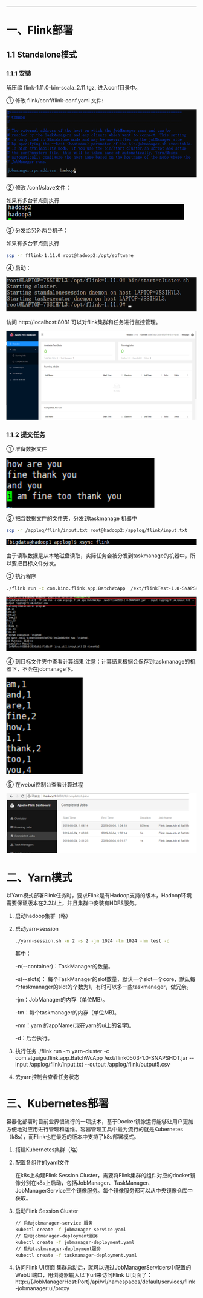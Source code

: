 

---

# 一、Flink部署 
## 1.1 Standalone模式
### 1.1.1 安装
解压缩  flink-1.11.0-bin-scala_2.11.tgz, 进入conf目录中。

① 修改 flink/conf/flink-conf.yaml 文件:

![flink-conf.yaml](../../img/flink/flink-conf.yaml.png)
 
② 修改 /conf/slave文件：

如果有多台节点则执行
![fink-slave](../../img/flink/fink-slave.png)
 
③ 分发给另外两台机子：

如果有多台节点则执行
```bash
scp -r fflink-1.11.0 root@hadoop2:/opt/software
```
 
④ 启动：

![启动flink](../../img/flink/启动flink.png)
 
访问 http://localhost:8081 可以对flink集群和任务进行监控管理。

![监控管理](../../img/flink/监控管理.png)

 

### 1.1.2 提交任务

① 准备数据文件

![准备数据文件](../../img/flink/准备数据文件.png)

 
② 把含数据文件的文件夹，分发到taskmanage 机器中

```bash
scp -r /applog/flink/input.txt root@hadoop2:/applog/flink/input.txt
```
![分发到taskmanage](../../img/flink/分发到taskmanage.png)

由于读取数据是从本地磁盘读取，实际任务会被分发到taskmanage的机器中，所以要把目标文件分发。

③ 执行程序 
```bash
./flink run -c com.kino.flink.app.BatchWcApp  /ext/flinkTest-1.0-SNAPSHOT.jar  --input /applog/flink/input.txt --output /applog/flink/output.csv
```

![fink-run](../../img/flink/fink-run.png)
 
④ 到目标文件夹中查看计算结果
注意：计算结果根据会保存到taskmanage的机器下，不会在jobmanage下。
 
![查看结果](../../img/flink/查看结果.png)

⑤ 在webui控制台查看计算过程 

![在web看结果](../../img/flink/在web看结果.png)
 

# 二、Yarn模式
以Yarn模式部署Flink任务时，要求Flink是有Hadoop支持的版本，Hadoop环境需要保证版本在2.2以上，并且集群中安装有HDFS服务。
1)	启动hadoop集群（略）
2)	启动yarn-session
    ```bash
    ./yarn-session.sh -n 2 -s 2 -jm 1024 -tm 1024 -nm test -d
    ```
    其中：

    -n(--container)：TaskManager的数量。

    -s(--slots)：	每个TaskManager的slot数量，默认一个slot一个core，默认每个taskmanager的slot的个数为1，有时可以多一些taskmanager，做冗余。

    -jm：JobManager的内存（单位MB)。

    -tm：每个taskmanager的内存（单位MB)。

    -nm：yarn 的appName(现在yarn的ui上的名字)。 

    -d：后台执行。

 
3)	执行任务
./flink run  -m yarn-cluster -c com.atguigu.flink.app.BatchWcApp  /ext/flink0503-1.0-SNAPSHOT.jar  --input /applog/flink/input.txt --output /applog/flink/output5.csv

 
4)	去yarn控制台查看任务状态
 

# 三、Kubernetes部署
容器化部署时目前业界很流行的一项技术，基于Docker镜像运行能够让用户更加方便地对应用进行管理和运维。容器管理工具中最为流行的就是Kubernetes（k8s），而Flink也在最近的版本中支持了k8s部署模式。

1. 搭建Kubernetes集群（略）

2. 配置各组件的yaml文件

    在k8s上构建Flink Session Cluster，需要将Flink集群的组件对应的docker镜像分别在k8s上启动，包括JobManager、TaskManager、JobManagerService三个镜像服务。每个镜像服务都可以从中央镜像仓库中获取。

3. 启动Flink Session Cluster
    ```bash
    // 启动jobmanager-service 服务
    kubectl create -f jobmanager-service.yaml
    // 启动jobmanager-deployment服务
    kubectl create -f jobmanager-deployment.yaml
    // 启动taskmanager-deployment服务
    kubectl create -f taskmanager-deployment.yaml
    ```

4. 访问Flink UI页面
集群启动后，就可以通过JobManagerServicers中配置的WebUI端口，用浏览器输入以下url来访问Flink UI页面了：
http://{JobManagerHost:Port}/api/v1/namespaces/default/services/flink-jobmanager:ui/proxy
